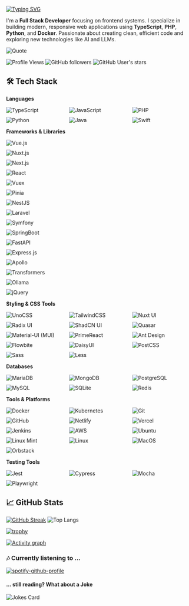 [![Typing SVG](https://readme-typing-svg.demolab.com?font=Fira+Code&weight=100&size=22&letterSpacing=tight&duration=4500&pause=900&color=0090FF&vCenter=true&random=true&width=435&lines=Full-stack+pro%2C+front+to+back.;Clean+code%2C+scalable+solutions.;Intuitive+designs%2C+user-focused.;Always+learning%2C+always+coding.;Coding+Since+'16)](https://git.io/typing-svg)

I'm a **Full Stack Developer** focusing on frontend systems. I specialize in building modern, responsive web applications using **TypeScript**, **PHP**, **Python**, and **Docker**. Passionate about creating clean, efficient code and exploring new technologies like AI and LLMs.

![Quote](https://github-readme-quotes-bay.vercel.app/quote?quoteCategory=programming&font=Architect&theme=react)


![Profile Views](https://komarev.com/ghpvc/?username=lafllamme&base=463000&color=CB1D63)
![GitHub followers](https://img.shields.io/github/followers/lafllamme?style=social)
![GitHub User's stars](https://img.shields.io/github/stars/lafllamme?style=social)

## 🛠 Tech Stack

**Languages**

<div style="display: grid; grid-template-columns: repeat(auto-fit, minmax(150px, 1fr)); gap: 10px;">
  <img src="https://img.shields.io/badge/-TypeScript-3178C6?style=flat&logo=typescript&logoColor=white" alt="TypeScript">
  <img src="https://img.shields.io/badge/-JavaScript-F7DF1E?style=flat&logo=javascript&logoColor=black" alt="JavaScript">
  <img src="https://img.shields.io/badge/-PHP-777BB4?style=flat&logo=php&logoColor=white" alt="PHP">
  <img src="https://img.shields.io/badge/-Python-3776AB?style=flat&logo=python&logoColor=white" alt="Python">
  <img src="https://img.shields.io/badge/-Java-007396?style=flat&logo=java&logoColor=white" alt="Java">
  <img src="https://img.shields.io/badge/-Swift-FA7343?style=flat&logo=swift&logoColor=white" alt="Swift">
</div>

**Frameworks & Libraries**

<div style="display: grid; grid-template-columns: repeat(auto-fit, minmax(150px, 1r)); gap: 10px;">
  <img src="https://img.shields.io/badge/-Vue.js-4FC08D?style=flat&logo=vue.js&logoColor=white" alt="Vue.js">
  <img src="https://img.shields.io/badge/-Nuxt.js-00C58E?style=flat&logo=nuxt.js&logoColor=white" alt="Nuxt.js">
  <img src="https://img.shields.io/badge/-Next.js-000000?style=flat&logo=next.js&logoColor=white" alt="Next.js">
  <img src="https://img.shields.io/badge/-React-61DAFB?style=flat&logo=react&logoColor=black" alt="React">
  <img src="https://img.shields.io/badge/-Vuex-4FC08D?style=flat&logo=vue.js&logoColor=white" alt="Vuex">    
  <img src="https://img.shields.io/badge/-Pinia-FFD700?style=flat&logo=pinia&logoColor=black" alt="Pinia">
  <img src="https://img.shields.io/badge/-NestJS-E0234E?style=flat&logo=nestjs&logoColor=white" alt="NestJS">
  <img src="https://img.shields.io/badge/-Laravel-FF2D20?style=flat&logo=laravel&logoColor=white" alt="Laravel">
  <img src="https://img.shields.io/badge/-Symfony-000000?style=flat&logo=symfony&logoColor=white" alt="Symfony">
  <img src="https://img.shields.io/badge/-SpringBoot-6DB33F?style=flat&logo=springboot&logoColor=white" alt="SpringBoot">
  <img src="https://img.shields.io/badge/-FastAPI-009688?style=flat&logo=fastapi&logoColor=white" alt="FastAPI">
  <img src="https://img.shields.io/badge/-Express.js-000000?style=flat&logo=express&logoColor=white" alt="Express.js">
  <img src="https://img.shields.io/badge/-Apollo-311C87?style=flat&logo=apollographql&logoColor=white" alt="Apollo">
  <img src="https://img.shields.io/badge/-Transformers-FF6F00?style=flat&logo=huggingface&logoColor=white" alt="Transformers">
  <img src="https://img.shields.io/badge/-Ollama-2C2D72?style=flat&logoColor=white" alt="Ollama">
  <img src="https://img.shields.io/badge/-jQuery-0769AD?style=flat&logo=jquery&logoColor=white" alt="jQuery">
</div>

**Styling & CSS Tools**

<div style="display: grid; grid-template-columns: repeat(auto-fit, minmax(150px, 1fr)); gap: 10px;">
  <img src="https://img.shields.io/badge/-UnoCSS-5C9DFF?style=flat&logo=css3&logoColor=white" alt="UnoCSS">
  <img src="https://img.shields.io/badge/-TailwindCSS-06B6D4?style=flat&logo=tailwindcss&logoColor=white" alt="TailwindCSS">
    <img src="https://img.shields.io/badge/-Nuxt%20UI-00DC82?style=flat&logo=nuxtdotjs&logoColor=white" alt="Nuxt UI">
  <img src="https://img.shields.io/badge/-Radix%20UI-805AD5?style=flat&logo=radix&logoColor=white" alt="Radix UI">
  <img src="https://img.shields.io/badge/-ShadCN/UI-101010?style=flat&logo=tailwindcss&logoColor=38BDF8" alt="ShadCN UI">
  <img src="https://img.shields.io/badge/-Quasar-1976D2?style=flat&logo=quasar&logoColor=white" alt="Quasar">
  <img src="https://img.shields.io/badge/-Material%20UI-007FFF?style=flat&logo=mui&logoColor=white" alt="Material-UI (MUI)">
  <img src="https://img.shields.io/badge/-PrimeReact-689F38?style=flat&logo=prime&logoColor=white" alt="PrimeReact">
  <img src="https://img.shields.io/badge/-Ant%20Design-0170FE?style=flat&logo=antdesign&logoColor=white" alt="Ant Design">
  <img src="https://img.shields.io/badge/-Flowbite-09F?style=flat&logo=flowbite&logoColor=white" alt="Flowbite">
  <img src="https://img.shields.io/badge/-DaisyUI-5A45FF?style=flat&logo=daisyui&logoColor=white" alt="DaisyUI">
  <img src="https://img.shields.io/badge/-PostCSS-DD3A0A?style=flat&logo=postcss&logoColor=white" alt="PostCSS">
  <img src="https://img.shields.io/badge/-Sass-CC6699?style=flat&logo=sass&logoColor=white" alt="Sass">
  <img src="https://img.shields.io/badge/-Less-1D365D?style=flat&logo=less&logoColor=white" alt="Less">
</div>

**Databases**

<div style="display: grid; grid-template-columns: repeat(auto-fit, minmax(150px, 1fr)); gap: 10px;">
  <img src="https://img.shields.io/badge/-MariaDB-003545?style=flat&logo=mariadb&logoColor=white" alt="MariaDB">
  <img src="https://img.shields.io/badge/-MongoDB-47A248?style=flat&logo=mongodb&logoColor=white" alt="MongoDB">
  <img src="https://img.shields.io/badge/-PostgreSQL-336791?style=flat&logo=postgresql&logoColor=white" alt="PostgreSQL">
  <img src="https://img.shields.io/badge/-MySQL-4479A1?style=flat&logo=mysql&logoColor=white" alt="MySQL">
  <img src="https://img.shields.io/badge/-SQLite-003B57?style=flat&logo=sqlite&logoColor=white" alt="SQLite">
  <img src="https://img.shields.io/badge/-Redis-DC382D?style=flat&logo=redis&logoColor=white" alt="Redis">
</div>

**Tools & Platforms**

<div style="display: grid; grid-template-columns: repeat(auto-fit, minmax(150px, 1fr)); gap: 10px;">
  <img src="https://img.shields.io/badge/-Docker-2496ED?style=flat&logo=docker&logoColor=white" alt="Docker">
  <img src="https://img.shields.io/badge/-Kubernetes-326CE5?style=flat&logo=kubernetes&logoColor=white" alt="Kubernetes">
  <img src="https://img.shields.io/badge/-Git-F05032?style=flat&logo=git&logoColor=white" alt="Git">
  <img src="https://img.shields.io/badge/-GitHub-181717?style=flat&logo=github&logoColor=white" alt="GitHub">
  <img src="https://img.shields.io/badge/-Netlify-00C7B7?style=flat&logo=netlify&logoColor=white" alt="Netlify">
  <img src="https://img.shields.io/badge/-Vercel-000000?style=flat&logo=vercel&logoColor=white" alt="Vercel">
  <img src="https://img.shields.io/badge/-Jenkins-D24939?style=flat&logo=jenkins&logoColor=white" alt="Jenkins">
  <img src="https://img.shields.io/badge/-AWS-232F3E?style=flat&logo=amazon-aws&logoColor=white" alt="AWS">
  <img src="https://img.shields.io/badge/-Ubuntu-E95420?style=flat&logo=ubuntu&logoColor=white" alt="Ubuntu">
  <img src="https://img.shields.io/badge/-Linux%20Mint-87CF3E?style=flat&logo=linuxmint&logoColor=white" alt="Linux Mint">
  <img src="https://img.shields.io/badge/-Linux-FCC624?style=flat&logo=linux&logoColor=black" alt="Linux">
  <img src="https://img.shields.io/badge/-MacOS-000000?style=flat&logo=apple&logoColor=white" alt="MacOS">
  <img src="https://img.shields.io/badge/-Orbstack-48A9A6?style=flat" alt="Orbstack">
</div>

**Testing Tools**

<div style="display: grid; grid-template-columns: repeat(auto-fit, minmax(150px, 1fr)); gap: 10px;">
  <img src="https://img.shields.io/badge/-Jest-C21325?style=flat&logo=jest&logoColor=white" alt="Jest">
  <img src="https://img.shields.io/badge/-Cypress-17202C?style=flat&logo=cypress&logoColor=white" alt="Cypress">
  <img src="https://img.shields.io/badge/-Mocha-8D6748?style=flat&logo=mocha&logoColor=white" alt="Mocha">
  <img src="https://img.shields.io/badge/-Playwright-45BA9D?style=flat" alt="Playwright">
</div>


## 📈 GitHub Stats

[![GitHub Streak](https://github-readme-streak-stats.herokuapp.com/?user=lafllamme)](https://git.io/streak-stats)
![Top Langs](https://github-readme-stats.vercel.app/api/top-langs/?username=lafllamme&layout=donut&hide_border=true&bg_color=00000000&theme=tokyonight&langs_count=5&custom_title=Top%20Languages)


[![trophy](https://github-profile-trophy.vercel.app/?username=lafllamme&row=3&column=3&margin-w=15&margin-h=15&no-bg=true&theme=onedark&no-frame=true
)](https://github.com/ryo-ma/github-profile-trophy)

[![Activity graph](https://github-readme-activity-graph.vercel.app/graph?username=lafllamme&theme=react)](https://github.com/ashutosh00710/github-readme-activity-graph)

### 🎶 Currently listening to ...
[![spotify-github-profile](https://spotify-github-profile.kittinanx.com/api/view?uid=flamme737&cover_image=true&theme=novatorem&show_offline=false&background_color=121212&interchange=false&bar_color=3385a9&bar_color_cover=true)](https://spotify-github-profile.kittinanx.com/api/view?uid=flamme737&redirect=true)


#### ... still reading? What about a Joke

<!-- Markdown -->

![Jokes Card](https://readme-jokes.vercel.app/api?hideBorder&theme=prussian)
